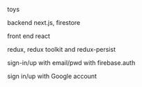 toys

backend next.js, firestore

front end react

redux, redux toolkit and redux-persist

sign-in/up with email/pwd with firebase.auth

sign in/up with Google account
